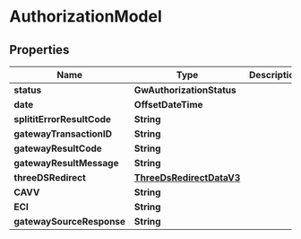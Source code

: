 

# AuthorizationModel


## Properties

| Name | Type | Description | Notes |
|------------ | ------------- | ------------- | -------------|
|**status** | **GwAuthorizationStatus** |  |  |
|**date** | **OffsetDateTime** |  |  [optional] |
|**splititErrorResultCode** | **String** |  |  [optional] |
|**gatewayTransactionID** | **String** |  |  [optional] |
|**gatewayResultCode** | **String** |  |  [optional] |
|**gatewayResultMessage** | **String** |  |  [optional] |
|**threeDSRedirect** | [**ThreeDsRedirectDataV3**](ThreeDsRedirectDataV3.md) |  |  [optional] |
|**CAVV** | **String** |  |  [optional] |
|**ECI** | **String** |  |  [optional] |
|**gatewaySourceResponse** | **String** |  |  [optional] |



